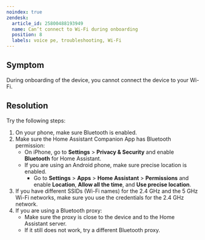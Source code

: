 ```yaml
---
noindex: true
zendesk:
  article_id: 25800488193949
  name: Can’t connect to Wi-Fi during onboarding
  position: 8
  labels: voice pe, troubleshooting, Wi-Fi
---
```


## Symptom

During onboarding of the device, you cannot connect the device to your Wi-Fi.

## Resolution

Try the following steps:

1. On your phone, make sure Bluetooth is enabled.
2. Make sure the Home Assistant Companion App has Bluetooth permission:
   - On iPhone, go to **Settings** > **Privacy & Security** and enable **Bluetooth** for Home Assistant.
   - If you are using an Android phone, make sure precise location is enabled.
     - Go to **Settings** > **Apps** > **Home Assistant** > **Permissions** and enable **Location**, **Allow all the time**, and **Use precise location**.
3. If you have different SSIDs (Wi-Fi names) for the 2.4&nbsp;GHz and the 5&nbsp;GHz Wi-Fi networks, make sure you use the credentials for the 2.4&nbsp;GHz network.
4. If you are using a Bluetooth proxy:
   - Make sure the proxy is close to the device and to the Home Assistant server.
   - If it still does not work, try a different Bluetooth proxy.
